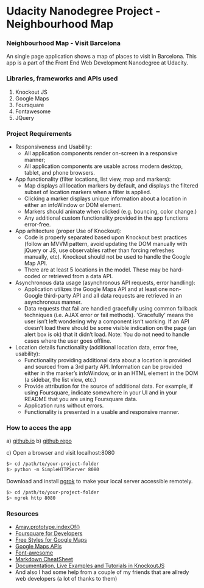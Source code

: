 # Udacity Nanodegree Project - Neighbourhood Map

### Neighbourhood Map - Visit Barcelona
An single page application shows a map of places to visit in Barcelona. This app is a part of the Front End Web Development Nanodegree at Udacity.

### Libraries, frameworks and APIs used
1. Knockout JS
2. Google Maps
3. Foursquare
4. Fontawesome
5. JQuery

### Project Requirements

* Responsiveness and Usability:
	- All application components render on-screen in a responsive manner;
	- All application components are usable across modern desktop, tablet, and phone browsers.
* App functionality (filter locations, list view, map and markers):
	- Map displays all location markers by default, and displays the filtered subset of location markers when a filter is applied.
	- Clicking a marker displays unique information about a location in either an infoWindow or DOM element.
	- Markers should animate when clicked (e.g. bouncing, color change.)
	- Any additional custom functionality provided in the app functions error-free.
* App arhitecture (proper Use of Knockout):
	- Code is properly separated based upon Knockout best practices (follow an MVVM pattern, avoid updating the DOM manually with jQuery or JS, use observables rather than forcing refreshes manually, etc). Knockout should not be used to handle the Google Map API.
	- There are at least 5 locations in the model. These may be hard-coded or retrieved from a data API.
* Asynchronous data usage (asynchronous API requests, error handling):
	- Application utilizes the Google Maps API and at least one non-Google third-party API and all data requests are retrieved in an asynchronous manner.
	- Data requests that fail are handled gracefully using common fallback techniques (i.e. AJAX error or fail methods). 'Gracefully' means the user isn’t left wondering why a component isn’t working. If an API doesn’t load there should be some visible indication on the page (an alert box is ok) that it didn’t load. Note: You do not need to handle cases where the user goes offline.
* Location details functionality (additional location data, error free, usability):
	- Functionality providing additional data about a location is provided and sourced from a 3rd party API. Information can be provided either in the marker’s infoWindow, or in an HTML element in the DOM (a sidebar, the list view, etc.)
	- Provide attribution for the source of additional data. For example, if using Foursquare, indicate somewhere in your UI and in your README that you are using Foursquare data.
	- Application runs without errors.
	- Functionality is presented in a usable and responsive manner.

### How to acces the app
a) [github.io](https://b3lz3but.github.io/barcelona-maps/)
b) [github repo](https://github.com/b3lz3but/barcelona-maps)

c) Open a browser and visit localhost:8080

```bash
$> cd /path/to/your-project-folder
$> python -m SimpleHTTPServer 8080
```
  Download and install [ngrok](https://ngrok.com/) to make your local server accessible remotely.

```bash
$> cd /path/to/your-project-folder
$> ngrok http 8080
```

### Resources
* [Array.prototype.indexOf()](https://developer.mozilla.org/en-US/docs/Web/JavaScript/Reference/Global_Objects/Array/indexOf)
* [Foursquare for Developers](https://developer.foursquare.com/)
* [Free Styles for Google Maps](https://snazzymaps.com/)
* [Google Maps APIs](https://developers.google.com/maps/)
* [Font-awesome ](https://maxcdn.bootstrapcdn.com/)
* [Markdown CheatSheet](http://dillinger.io/)
* [Documentation, Live Examples and Tutorials in KnockoutJS](http://knockoutjs.com/documentation/introduction.html)
* And also I had some help from a couple of my friends that are allredy web developers (a lot of thanks to them)
